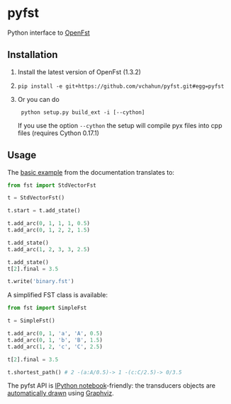# pyfst

Python interface to [OpenFst](http://openfst.org)

## Installation

1. Install the latest version of OpenFst (1.3.2)

2. `pip install -e git+https://github.com/vchahun/pyfst.git#egg=pyfst`

3. Or you can do

        python setup.py build_ext -i [--cython]

    If you use the option `--cython` the setup will compile pyx files into cpp files (requires Cython 0.17.1)

## Usage

The [basic example](http://www.openfst.org/twiki/bin/view/FST/FstQuickTour#CreatingFsts) from the documentation translates to:

```python
from fst import StdVectorFst

t = StdVectorFst()

t.start = t.add_state()

t.add_arc(0, 1, 1, 1, 0.5)
t.add_arc(0, 1, 2, 2, 1.5)

t.add_state()
t.add_arc(1, 2, 3, 3, 2.5)

t.add_state()
t[2].final = 3.5

t.write('binary.fst')
```

A simplified FST class is available:
```python
from fst import SimpleFst

t = SimpleFst()

t.add_arc(0, 1, 'a', 'A', 0.5)
t.add_arc(0, 1, 'b', 'B', 1.5)
t.add_arc(1, 2, 'c', 'C', 2.5)

t[2].final = 3.5

t.shortest_path() # 2 -(a:A/0.5)-> 1 -(c:C/2.5)-> 0/3.5 
```

The pyfst API is [IPython notebook](http://ipython.org/ipython-doc/dev/interactive/htmlnotebook.html)-friendly: the transducers objects are [automatically drawn](http://nbviewer.ipython.org/3835477/) using [Graphviz](http://www.graphviz.org).
